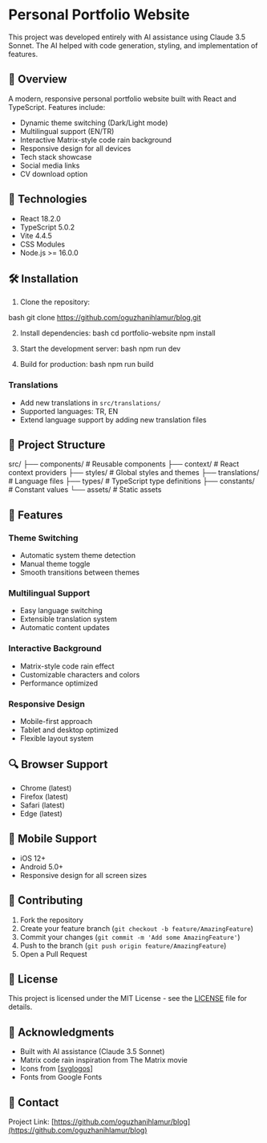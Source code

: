 # Personal Portfolio Website

This project was developed entirely with AI assistance using Claude 3.5 Sonnet. The AI helped with code generation, styling, and implementation of features.

## 🌟 Overview

A modern, responsive personal portfolio website built with React and TypeScript. Features include:
- Dynamic theme switching (Dark/Light mode)
- Multilingual support (EN/TR)
- Interactive Matrix-style code rain background
- Responsive design for all devices
- Tech stack showcase
- Social media links
- CV download option

## 🚀 Technologies

- React 18.2.0
- TypeScript 5.0.2
- Vite 4.4.5
- CSS Modules
- Node.js >= 16.0.0

## 🛠️ Installation

1. Clone the repository:

bash
git clone https://github.com/oguzhanihlamur/blog.git

2. Install dependencies:
bash
cd portfolio-website
npm install

3. Start the development server:
bash
npm run dev

4. Build for production:
bash
npm run build

### Translations
- Add new translations in `src/translations/`
- Supported languages: TR, EN
- Extend language support by adding new translation files

## 📁 Project Structure
src/
├── components/ # Reusable components
├── context/ # React context providers
├── styles/ # Global styles and themes
├── translations/ # Language files
├── types/ # TypeScript type definitions
├── constants/ # Constant values
└── assets/ # Static assets

## 🎨 Features

### Theme Switching
- Automatic system theme detection
- Manual theme toggle
- Smooth transitions between themes

### Multilingual Support
- Easy language switching
- Extensible translation system
- Automatic content updates

### Interactive Background
- Matrix-style code rain effect
- Customizable characters and colors
- Performance optimized

### Responsive Design
- Mobile-first approach
- Tablet and desktop optimized
- Flexible layout system

## 🔍 Browser Support

- Chrome (latest)
- Firefox (latest)
- Safari (latest)
- Edge (latest)

## 📱 Mobile Support

- iOS 12+
- Android 5.0+
- Responsive design for all screen sizes

## 🤝 Contributing

1. Fork the repository
2. Create your feature branch (`git checkout -b feature/AmazingFeature`)
3. Commit your changes (`git commit -m 'Add some AmazingFeature'`)
4. Push to the branch (`git push origin feature/AmazingFeature`)
5. Open a Pull Request

## 📄 License

This project is licensed under the MIT License - see the [LICENSE](LICENSE) file for details.

## 🙏 Acknowledgments

- Built with AI assistance (Claude 3.5 Sonnet)
- Matrix code rain inspiration from The Matrix movie
- Icons from [[svglogos](https://svglogos.dev)]
- Fonts from Google Fonts

## 📧 Contact

Project Link: [https://github.com/oguzhanihlamur/blog](https://github.com/oguzhanihlamur/blog)